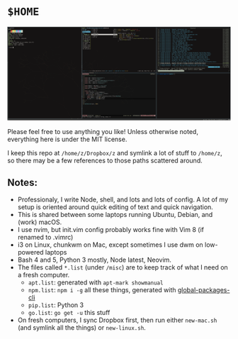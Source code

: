 # `$HOME`

![screenshot](/screenshot.png?raw=true)

Please feel free to use anything you like! 
Unless otherwise noted, everything here is under the MIT license.

I keep this repo at `/home/z/Dropbox/z` and symlink a lot of stuff to `/home/z`,
so there may be a few references to those paths scattered around.

## Notes:

* Professionaly, I write Node, shell, and lots and lots of config. A lot of my
  setup is oriented around quick editing of text and quick navigation.
* This is shared between some laptops running Ubuntu, Debian, and (work) macOS.
* I use nvim, but init.vim config probably works fine with Vim 8 (if renamed to .vimrc)
* i3 on Linux, chunkwm on Mac, except sometimes I use dwm on low-powered laptops
* Bash 4 and 5, Python 3 mostly, Node latest, Neovim.
* The files called `*.list` (under `/misc`) are to keep track of what I need on a fresh computer.
  * `apt.list`: generated with `apt-mark showmanual`
  * `npm.list`: `npm i -g` all these things, generated with [global-packages-cli](https://npmjs.org/package/global-packages-cli)
  * `pip.list`: Python 3
  * `go.list`: `go get -u` this stuff
* On fresh computers, I sync Dropbox first, then run either `new-mac.sh` (and
  symlink all the things) or `new-linux.sh`.
